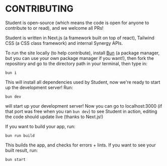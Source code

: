 # CONTRIBUTING
Student is open-source (which means the code is open for anyone to contribute to or read), and we welcome all PRs!

Student is written in Next.js (a framework built on top of react), Tailwind CSS (a CSS class framework) and internal Synergy APIs.

To run the site locally (to help contribute), install [Bun](https://bun.sh/) (a package manager, but you can use your own package manager if you want!), then fork the repository and go to the directory path in your terminal, then type in:
```
bun i
```
This will install all dependencies used by Student, now we're ready to start up the development server! Run:
```
bun dev
```
will start up your development server! Now you can go to localhost:3000 (if that port was free when you ran `bun dev`) to see Student in action, editing the code should update live (thanks to Next.js!)

If you want to build your app, run:
```
bun run build
```
This builds the app, and checks for errors + lints. If you want to see your built result, run:
```
bun start
```
